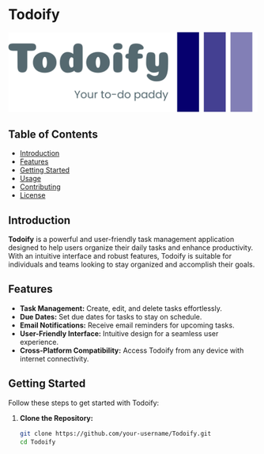 # Todoify

![Todoify Logo](./landing/imgs/logo-no-background.png)

## Table of Contents

- [Introduction](#introduction)
- [Features](#features)
- [Getting Started](#getting-started)
- [Usage](#usage)
- [Contributing](#contributing)
- [License](#license)

## Introduction

**Todoify** is a powerful and user-friendly task management application designed to help users organize their daily tasks and enhance productivity. With an intuitive interface and robust features, Todoify is suitable for individuals and teams looking to stay organized and accomplish their goals.

## Features

- **Task Management:** Create, edit, and delete tasks effortlessly.
- **Due Dates:** Set due dates for tasks to stay on schedule.
- **Email Notifications:** Receive email reminders for upcoming tasks.
- **User-Friendly Interface:** Intuitive design for a seamless user experience.
- **Cross-Platform Compatibility:** Access Todoify from any device with internet connectivity.

## Getting Started

Follow these steps to get started with Todoify:

1. **Clone the Repository:**
   ```bash
   git clone https://github.com/your-username/Todoify.git
   cd Todoify
